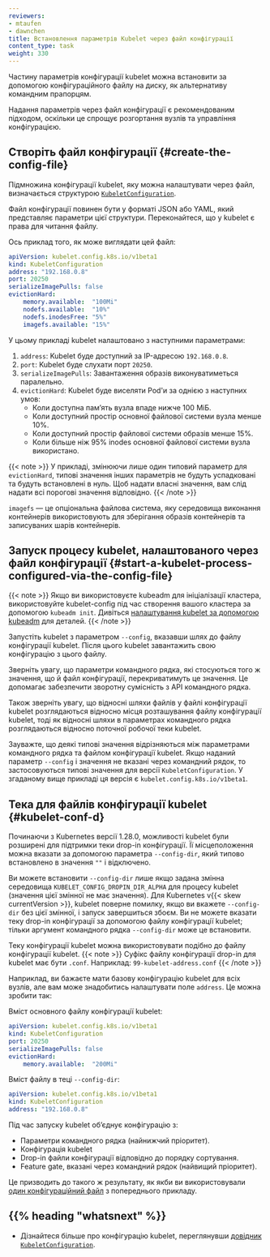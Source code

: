 ```yaml
---
reviewers:
- mtaufen
- dawnchen
title: Встановлення параметрів Kubelet через файл конфігурації
content_type: task
weight: 330
---
```


<!-- overview -->

Частину параметрів конфігурації kubelet можна встановити за допомогою конфігураційного файлу на диску, як альтернативу командним прапорцям.

Надання параметрів через файл конфігурації є рекомендованим підходом, оскільки це спрощує розгортання вузлів та управління конфігурацією.

<!-- steps -->

## Створіть файл конфігурації {#create-the-config-file}

Підмножина конфігурації kubelet, яку можна налаштувати через файл, визначається структурою [`KubeletConfiguration`](/docs/reference/config-api/kubelet-config.v1beta1/).

Файл конфігурації повинен бути у форматі JSON або YAML, який представляє параметри цієї структури. Переконайтеся, що у kubelet є права для читання файлу.

Ось приклад того, як може виглядати цей файл:

```yaml
apiVersion: kubelet.config.k8s.io/v1beta1
kind: KubeletConfiguration
address: "192.168.0.8"
port: 20250
serializeImagePulls: false
evictionHard:
    memory.available:  "100Mi"
    nodefs.available:  "10%"
    nodefs.inodesFree: "5%"
    imagefs.available: "15%"
```

У цьому прикладі kubelet налаштовано з наступними параметрами:

1. `address`: Kubelet буде доступний за IP-адресою `192.168.0.8`.
2. `port`: Kubelet буде слухати порт `20250`.
3. `serializeImagePulls`: Завантаження образів виконуватиметься паралельно.
4. `evictionHard`: Kubelet буде виселяти Pod'и за однією з наступних умов:
   - Коли доступна памʼять вузла впаде нижче 100 МіБ.
   - Коли доступний простір основної файлової системи вузла менше 10%.
   - Коли доступний простір файлової системи образів менше 15%.
   - Коли більше ніж 95% inodes основної файлової системи вузла використано.

{{< note >}}
У прикладі, змінюючи лише один типовий параметр для `evictionHard`, типові значення інших параметрів не будуть успадковані та будуть встановлені в нуль. Щоб надати власні значення, вам слід надати всі порогові значення відповідно.
{{< /note >}}

`imagefs` — це опціональна файлова система, яку середовища виконання контейнерів використовують для зберігання образів контейнерів та записуваних шарів контейнерів.

## Запуск процесу kubelet, налаштованого через файл конфігурації {#start-a-kubelet-process-configured-via-the-config-file}

{{< note >}}
Якщо ви використовуєте kubeadm для ініціалізації кластера, використовуйте kubelet-config під час створення вашого кластера за допомогою `kubeadm init`. Дивіться [налаштування kubelet за допомогою kubeadm](/docs/setup/production-environment/tools/kubeadm/kubelet-integration/) для деталей.
{{< /note >}}

Запустіть kubelet з параметром `--config`, вказавши шлях до файлу конфігурації kubelet. Після цього kubelet завантажить свою конфігурацію з цього файлу.

Зверніть увагу, що параметри командного рядка, які стосуються того ж значення, що й файл конфігурації, перекриватимуть це значення. Це допомагає забезпечити зворотну сумісність з API командного рядка.

Також зверніть увагу, що відносні шляхи файлів у файлі конфігурації kubelet розглядаються відносно місця розташування файлу конфігурації kubelet, тоді як відносні шляхи в параметрах командного рядка розглядаються відносно поточної робочої теки kubelet.

Зауважте, що деякі типові значення відрізняються між параметрами командного рядка та файлом конфігурації kubelet. Якщо наданий параметр `--config` і значення не вказані через командний рядок, то застосовуються типові значення для версії `KubeletConfiguration`. У згаданому вище прикладі ця версія є `kubelet.config.k8s.io/v1beta1`.

## Тека для файлів конфігурації kubelet {#kubelet-conf-d}

Починаючи з Kubernetes версії 1.28.0, можливості kubelet були розширені для підтримки теки drop-in конфігурації. Її місцеположення можна вказати за допомогою параметра `--config-dir`, який типово встановлено в значення `""` і відключено.

Ви можете встановити `--config-dir` лише якщо задана змінна середовища `KUBELET_CONFIG_DROPIN_DIR_ALPHA` для процесу kubelet (значення цієї змінної не має значення). Для Kubernetes v{{< skew currentVersion >}}, kubelet поверне помилку, якщо ви вкажете `--config-dir` без цієї змінної, і запуск завершиться збоєм. Ви не можете вказати теку drop-in конфігурації за допомогою файлу конфігурації kubelet; тільки аргумент командного рядка `--config-dir` може це встановити.

Теку конфігурації kubelet можна використовувати подібно до файлу конфігурації kubelet.
{{< note >}}
Суфікс файлу конфігурації drop-in для kubelet має бути `.conf`. Наприклад: `99-kubelet-address.conf`
{{< /note >}}

Наприклад, ви бажаєте мати базову конфігурацію kubelet для всіх вузлів, але вам може знадобитись налаштувати поле `address`. Це можна зробити так:

Вміст основного файлу конфігурації kubelet:

```yaml
apiVersion: kubelet.config.k8s.io/v1beta1
kind: KubeletConfiguration
port: 20250
serializeImagePulls: false
evictionHard:
    memory.available:  "200Mi"
```

Вміст файлу в теці `--config-dir`:

```yaml
apiVersion: kubelet.config.k8s.io/v1beta1
kind: KubeletConfiguration
address: "192.168.0.8"
```

Під час запуску kubelet обʼєднує конфігурацію з:

- Параметри командного рядка (найнижчий пріоритет).
- Конфігурація kubelet
- Drop-in файли конфігурації відповідно до порядку сортування.
- Feature gate, вказані через командний рядок (найвищий пріоритет).

Це призводить до такого ж результату, як якби ви використовували [один конфігураційний файл](#create-the-config-file) з попереднього прикладу.

<!-- discussion -->

## {{% heading "whatsnext" %}}

- Дізнайтеся більше про конфігурацію kubelet, переглянувши
  [довідник `KubeletConfiguration`](/docs/reference/config-api/kubelet-config.v1beta1/).
